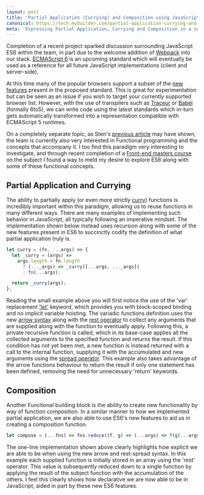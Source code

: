 ```yaml
---
layout: post
title: 'Partial Application (Currying) and Composition using JavaScript ES6'
canonical: https://tech.mybuilder.com/partial-application-currying-and-composition-using-javascript-es6/
meta: 'Expressing Partial Application, Currying and Composition in a succinct manner using ES2015'
---
```


Completion of a recent project sparked discussion surrounding JavaScript ES6 within the team, in part due to the welcome addition of [Webpack](http://webpack.github.io/) into our stack.
[ECMAScript 6](http://en.wikipedia.org/wiki/ECMAScript) is an upcoming standard which will eventually be used as a reference for all future JavaScript implementations (client and server-side).

<!--more-->

At this time many of the popular browsers support a subset of the [new features](https://github.com/lukehoban/es6features) present in the proposed standard.
This is great for experimentation but can be seen as an issue if you wish to target your currently supported browser list.
However, with the use of transpilers such as [Traceur](https://github.com/google/traceur-compiler) or [Babel](https://babeljs.io/) (formally 6to5), we can write code using the latest standards which in-turn gets automatically transformed into a representation compatible with ECMAScript 5 runtimes.

On a completely separate topic, as Sten's [previous article](https://tech.mybuilder.com/folds/) may have shown, the team is currently also very interested in Functional programming and the concepts that accompany it.
I too find this paradigm very interesting to investigate, and through recent completion of a [Front-end masters course](https://frontendmasters.com/courses/functional-javascript/) on the subject I found a way to meld my desire to explore ES6 along with some of these functional concepts.

## Partial Application and Currying

The ability to partially apply (or even more strictly [curry](http://en.wikipedia.org/wiki/Currying)) functions is incredibly important within this paradigm, allowing us to reuse functions in many different ways.
There are many examples of implementing such behavior in JavaScript, all typically following an imperative mindset.
The implementation shown below instead uses recursion along with some of the new features present in ES6 to succinctly codify the definition of what partial application truly is.

<!-- prettier-ignore -->
```js
let curry = (fn, ...args) => {
  let _curry = (args) =>
    args.length < fn.length
      ? (..._args) => _curry([...args, ..._args])
      : fn(...args);

  return _curry(args);
};
```

Reading the small example above you will first notice the use of the 'var' replacement ['let'](https://developer.mozilla.org/en-US/docs/Web/JavaScript/Reference/Statements/let) keyword, which provides you with block-scoped binding and no implicit variable hoisting.
The variadic functions definition uses the new [arrow syntax](https://developer.mozilla.org/en-US/docs/Web/JavaScript/Reference/Functions/Arrow_functions) along with the [rest operator](https://developer.mozilla.org/en-US/docs/Web/JavaScript/Reference/Functions/rest_parameters) to collect any arguments that are supplied along with the function to eventually apply.
Following this, a private recursive function is called, which in its base-case applies all the collected arguments to the specified function and returns the result.
If this condition has not yet been met, a new function is instead returned with a call to the internal function, supplying it with the accumulated and new arguments using the [spread operator](https://developer.mozilla.org/en-US/docs/Web/JavaScript/Reference/Operators/Spread_operator).
This example also takes advantage of the arrow functions behaviour to return the result if only one statement has been defined, removing the need for unnecessary 'return' keywords.

## Composition

Another Functional building block is the ability to create new functionality by way of function composition.
In a similar manner to how we implemented partial application, we are also able to use ES6's new features to aid us in creating a composition function.

<!-- prettier-ignore -->
```js
let compose = (...fns) => fns.reduce((f, g) => (...args) => f(g(...args)));
```

The one-line implementation shown above clearly highlights how explicit we are able to be when using the new arrow and rest-spread syntax.
In this example each supplied function is initially stored in an array using the 'rest' operator.
This value is subsequently reduced down to a single function by applying the result of the subject function with the accumulation of the others.
I feel this clearly shows how declarative we are now able to be in JavaScript, aided in part by these new ES6 features.
